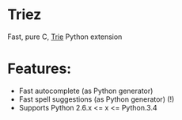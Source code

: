 
Triez 
===================
Fast, pure C, [Trie](http://en.wikipedia.org/wiki/Trie) Python extension 

Features:
===================
  * Fast autocomplete (as Python generator)
  * Fast spell suggestions (as Python generator) (!)
  * Supports Python 2.6.x <= x <= Python.3.4





